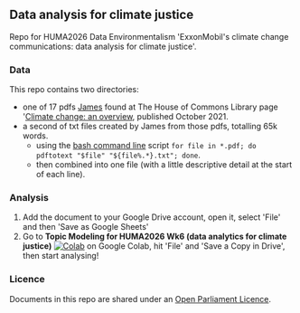 ## Data analysis for climate justice

Repo for HUMA2026 Data Environmentalism 'ExxonMobil's climate change communications: data analysis for climate justice'.

### Data

This repo contains two directories:

- one of 17 pdfs [James](https://www.southampton.ac.uk/people/5yrbp5/doctor-james-baker) found at The House of Commons Library page '[Climate change: an overview](https://commonslibrary.parliament.uk/research-briefings/cbp-8666/), published October 2021.
- a second of txt files created by James from those pdfs, totalling 65k words.
  - using the [bash command line](https://programminghistorian.org/en/lessons/intro-to-bash) script `for file in *.pdf; do pdftotext "$file" "${file%.*}.txt"; done`.
  - then combined into one file (with a little descriptive detail at the start of each line).

### Analysis

1. Add the document to your Google Drive account, open it, select 'File' and then 'Save as Google Sheets'
2. Go to **Topic Modeling for HUMA2026 Wk6 (data analytics for climate justice)** [![Colab](https://colab.research.google.com/assets/colab-badge.svg)](https://colab.research.google.com/drive/1eSxIMh2-WFTE-_-lC_96cO9Betrmnsnq?usp=sharing) on Google Colab, hit 'File' and 'Save a Copy in Drive', then start analysing!

### Licence

Documents in this repo are shared under an [Open Parliament Licence](https://www.parliament.uk/site-information/copyright-parliament/open-parliament-licence/).
